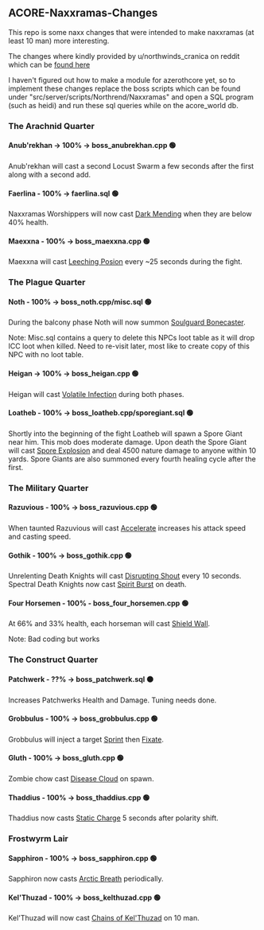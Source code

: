 ## ACORE-Naxxramas-Changes

This repo is some naxx changes that were intended to make naxxramas (at least 10 man) more interesting.

The changes where kindly provided by u/northwinds_cranica on reddit which can be [found here](https://old.reddit.com/r/wowservers/comments/qc0f0z/ideas_to_make_naxx_10_hardermore_interesting/hhf3t1r/)

I haven't figured out how to make a module for azerothcore yet, so to implement these changes replace the boss scripts which can be found under "src/server/scripts/Northrend/Naxxramas" and open a SQL program (such as heidi) and run these sql queries while on the acore_world db.

### The Arachnid Quarter

#### Anub'rekhan -> 100% -> boss_anubrekhan.cpp 🟢

Anub'rekhan will cast a second Locust Swarm a few seconds after the first along with a second add.

#### Faerlina - 100% -> faerlina.sql 🟢

Naxxramas Worshippers will now cast [Dark Mending](https://wotlkdb.com/?spell=72322) when they are below 40% health.

#### Maexxna - 100% -> boss_maexxna.cpp 🟢

Maexxna will cast [Leeching Posion](https://wotlkdb.com/?spell=53030) every ~25 seconds during the fight.

### The Plague Quarter

#### Noth - 100% -> boss_noth.cpp/misc.sql 🟢

During the balcony phase Noth will now summon [Soulguard Bonecaster](https://wotlkdb.com/?npc=36564).

Note: Misc.sql contains a query to delete this NPCs loot table as it will drop ICC loot when killed. Need to re-visit later, most like to create copy of this NPC with no loot table.

#### Heigan -> 100% -> boss_heigan.cpp 🟢

Heigan will cast [Volatile Infection](https://wotlkdb.com/?spell=43586) during both phases.

#### Loatheb - 100% -> boss_loatheb.cpp/sporegiant.sql 🟢

Shortly into the beginning of the fight Loatheb will spawn a Spore Giant near him. This mob does moderate damage. Upon death the Spore Giant will cast [Spore Explosion](https://wotlkdb.com/?spell=38419) and deal 4500 nature damage to anyone within 10 yards. Spore Giants are also summoned every fourth healing cycle after the first.

### The Military Quarter

#### Razuvious - 100% -> boss_razuvious.cpp 🟢

When taunted Razuvious will cast [Accelerate](https://wotlk.evowow.com/?spell=52635) increases his attack speed and casting speed. 

#### Gothik - 100% -> boss_gothik.cpp 🟢

Unrelenting Death Knights will cast [Disrupting Shout](https://wotlkdb.com/?spell=71022) every 10 seconds.
Spectral Death Knights now cast [Spirit Burst](https://wotlkdb.com/?spell=73046) on death.

#### Four Horsemen - 100% - boss_four_horsemen.cpp 🟢

At 66% and 33% health, each horseman will cast [Shield Wall](https://wotlkdb.com/?spell=29390).

Note: Bad coding but works

### The Construct Quarter

#### Patchwerk - ??% -> boss_patchwerk.sql 🟠

Increases Patchwerks Health and Damage. Tuning needs done.

#### Grobbulus - 100% -> boss_grobbulus.cpp 🟢

Grobbulus will inject a target [Sprint](https://wotlkdb.com/?spell=56354) then [Fixate](https://wotlkdb.com/?spell=49026).

#### Gluth - 100% -> boss_gluth.cpp 🟢

Zombie chow cast [Disease Cloud](https://wotlkdb.com/?spell=52525) on spawn.

#### Thaddius - 100% -> boss_thaddius.cpp 🟢

Thaddius now casts [Static Charge](https://wotlkdb.com/?spell=38280) 5 seconds after polarity shift.

### Frostwyrm Lair

#### Sapphiron - 100% -> boss_sapphiron.cpp 🟢

Sapphiron now casts [Arctic Breath](https://wotlkdb.com/?spell=67652) periodically.

#### Kel'Thuzad - 100% -> boss_kelthuzad.cpp 🟢

Kel'Thuzad will now cast [Chains of Kel'Thuzad](https://wotlkdb.com/?spell=28410) on 10 man.

